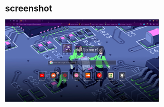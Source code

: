 # screenshot
![alt text](https://github.com/Rifqi2007c/firefox-css/blob/main/Screenshot%202024-03-24%20172337.png)
